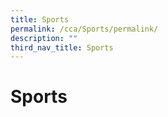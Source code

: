 ```yaml
---
title: Sports
permalink: /cca/Sports/permalink/
description: ""
third_nav_title: Sports
---
```

Sports
======

